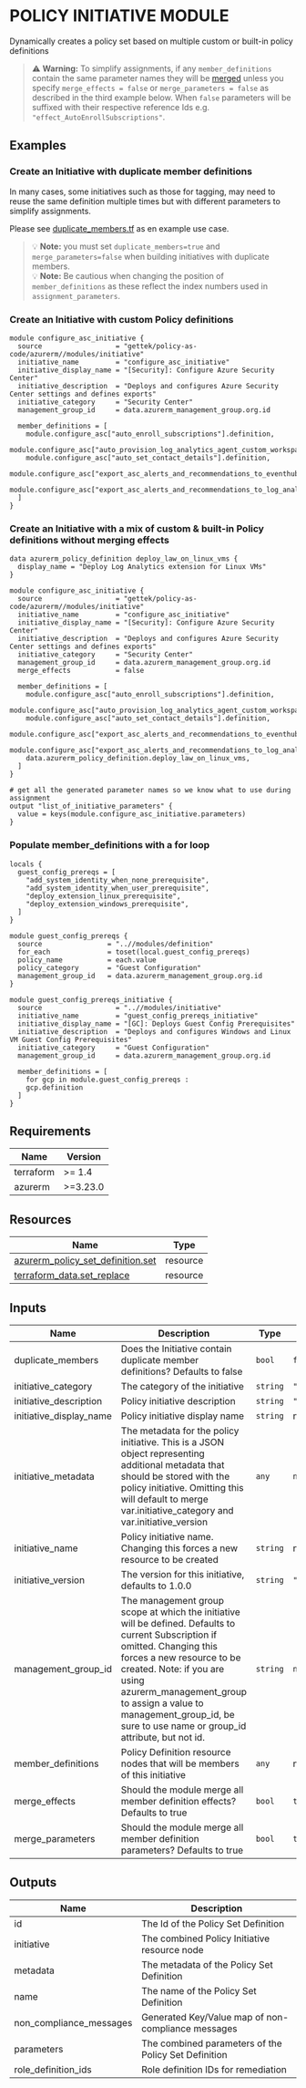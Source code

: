 <!-- BEGIN_TF_DOCS -->
# POLICY INITIATIVE MODULE

Dynamically creates a policy set based on multiple custom or built-in policy definitions

> ⚠️ **Warning:** To simplify assignments, if any `member_definitions` contain the same parameter names they will be [merged](https://www.terraform.io/language/functions/merge) unless you specify `merge_effects = false` or `merge_parameters = false` as described in the third example below. When `false` parameters will be suffixed with their respective reference Ids e.g. `"effect_AutoEnrollSubscriptions"`.

## Examples

### Create an Initiative with duplicate member definitions

In many cases, some initiatives such as those for tagging, may need to reuse the same definition multiple times but with different parameters to simplify assignments.

Please see [duplicate_members.tf](../../examples/duplicate_members.tf) as en example use case.

> 💡 **Note:** you must set `duplicate_members=true` and `merge_parameters=false` when building initiatives with duplicate members.</br>
> 💡 **Note:** Be cautious when changing the position of `member_definitions` as these reflect the index numbers used in `assignment_parameters`.

### Create an Initiative with custom Policy definitions

```hcl
module configure_asc_initiative {
  source                  = "gettek/policy-as-code/azurerm//modules/initiative"
  initiative_name         = "configure_asc_initiative"
  initiative_display_name = "[Security]: Configure Azure Security Center"
  initiative_description  = "Deploys and configures Azure Security Center settings and defines exports"
  initiative_category     = "Security Center"
  management_group_id     = data.azurerm_management_group.org.id

  member_definitions = [
    module.configure_asc["auto_enroll_subscriptions"].definition,
    module.configure_asc["auto_provision_log_analytics_agent_custom_workspace"].definition,
    module.configure_asc["auto_set_contact_details"].definition,
    module.configure_asc["export_asc_alerts_and_recommendations_to_eventhub"].definition,
    module.configure_asc["export_asc_alerts_and_recommendations_to_log_analytics"].definition,
  ]
}
```

### Create an Initiative with a mix of custom & built-in Policy definitions without merging effects

```hcl
data azurerm_policy_definition deploy_law_on_linux_vms {
  display_name = "Deploy Log Analytics extension for Linux VMs"
}

module configure_asc_initiative {
  source                  = "gettek/policy-as-code/azurerm//modules/initiative"
  initiative_name         = "configure_asc_initiative"
  initiative_display_name = "[Security]: Configure Azure Security Center"
  initiative_description  = "Deploys and configures Azure Security Center settings and defines exports"
  initiative_category     = "Security Center"
  management_group_id     = data.azurerm_management_group.org.id
  merge_effects           = false

  member_definitions = [
    module.configure_asc["auto_enroll_subscriptions"].definition,
    module.configure_asc["auto_provision_log_analytics_agent_custom_workspace"].definition,
    module.configure_asc["auto_set_contact_details"].definition,
    module.configure_asc["export_asc_alerts_and_recommendations_to_eventhub"].definition,
    module.configure_asc["export_asc_alerts_and_recommendations_to_log_analytics"].definition,
    data.azurerm_policy_definition.deploy_law_on_linux_vms,
  ]
}

# get all the generated parameter names so we know what to use during assignment
output "list_of_initiative_parameters" {
  value = keys(module.configure_asc_initiative.parameters)
}
```

### Populate member_definitions with a for loop

```hcl
locals {
  guest_config_prereqs = [
    "add_system_identity_when_none_prerequisite",
    "add_system_identity_when_user_prerequisite",
    "deploy_extension_linux_prerequisite",
    "deploy_extension_windows_prerequisite",
  ]
}

module guest_config_prereqs {
  source                = "..//modules/definition"
  for_each              = toset(local.guest_config_prereqs)
  policy_name           = each.value
  policy_category       = "Guest Configuration"
  management_group_id   = data.azurerm_management_group.org.id
}

module guest_config_prereqs_initiative {
  source                  = "..//modules/initiative"
  initiative_name         = "guest_config_prereqs_initiative"
  initiative_display_name = "[GC]: Deploys Guest Config Prerequisites"
  initiative_description  = "Deploys and configures Windows and Linux VM Guest Config Prerequisites"
  initiative_category     = "Guest Configuration"
  management_group_id     = data.azurerm_management_group.org.id

  member_definitions = [
    for gcp in module.guest_config_prereqs :
    gcp.definition
  ]
}
```

## Requirements

| Name | Version |
|------|---------|
| terraform | >= 1.4 |
| azurerm | >=3.23.0 |



## Resources

| Name | Type |
|------|------|
| [azurerm_policy_set_definition.set](https://registry.terraform.io/providers/hashicorp/azurerm/latest/docs/resources/policy_set_definition) | resource |
| [terraform_data.set_replace](https://registry.terraform.io/providers/hashicorp/terraform/latest/docs/resources/data) | resource |

## Inputs

| Name | Description | Type | Default | Required |
|------|-------------|------|---------|:--------:|
| duplicate_members | Does the Initiative contain duplicate member definitions? Defaults to false | `bool` | `false` | no |
| initiative_category | The category of the initiative | `string` | `"General"` | no |
| initiative_description | Policy initiative description | `string` | `""` | no |
| initiative_display_name | Policy initiative display name | `string` | n/a | yes |
| initiative_metadata | The metadata for the policy initiative. This is a JSON object representing additional metadata that should be stored with the policy initiative. Omitting this will default to merge var.initiative_category and var.initiative_version | `any` | `null` | no |
| initiative_name | Policy initiative name. Changing this forces a new resource to be created | `string` | n/a | yes |
| initiative_version | The version for this initiative, defaults to 1.0.0 | `string` | `"1.0.0"` | no |
| management_group_id | The management group scope at which the initiative will be defined. Defaults to current Subscription if omitted. Changing this forces a new resource to be created. Note: if you are using azurerm_management_group to assign a value to management_group_id, be sure to use name or group_id attribute, but not id. | `string` | `null` | no |
| member_definitions | Policy Definition resource nodes that will be members of this initiative | `any` | n/a | yes |
| merge_effects | Should the module merge all member definition effects? Defaults to true | `bool` | `true` | no |
| merge_parameters | Should the module merge all member definition parameters? Defaults to true | `bool` | `true` | no |

## Outputs

| Name | Description |
|------|-------------|
| id | The Id of the Policy Set Definition |
| initiative | The combined Policy Initiative resource node |
| metadata | The metadata of the Policy Set Definition |
| name | The name of the Policy Set Definition |
| non_compliance_messages | Generated Key/Value map of non-compliance messages |
| parameters | The combined parameters of the Policy Set Definition |
| role_definition_ids | Role definition IDs for remediation |
<!-- END_TF_DOCS -->